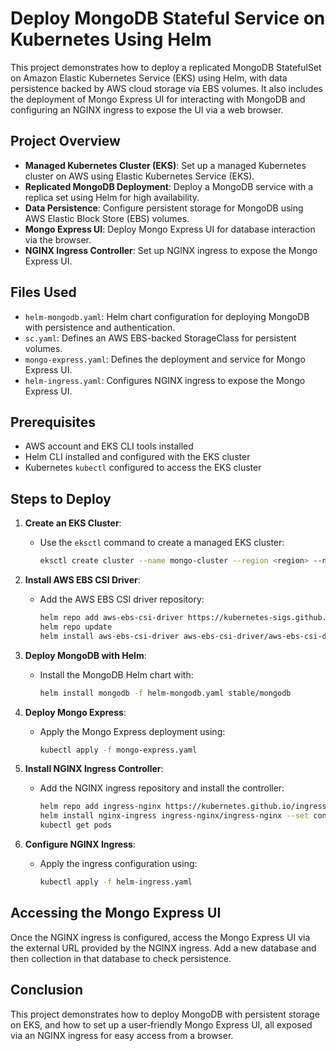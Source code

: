 # Deploy MongoDB Stateful Service on Kubernetes Using Helm

This project demonstrates how to deploy a replicated MongoDB StatefulSet on Amazon Elastic Kubernetes Service (EKS) using Helm, with data persistence backed by AWS cloud storage via EBS volumes. It also includes the deployment of Mongo Express UI for interacting with MongoDB and configuring an NGINX ingress to expose the UI via a web browser.

## Project Overview

- **Managed Kubernetes Cluster (EKS)**: Set up a managed Kubernetes cluster on AWS using Elastic Kubernetes Service (EKS).
- **Replicated MongoDB Deployment**: Deploy a MongoDB service with a replica set using Helm for high availability.
- **Data Persistence**: Configure persistent storage for MongoDB using AWS Elastic Block Store (EBS) volumes.
- **Mongo Express UI**: Deploy Mongo Express UI for database interaction via the browser.
- **NGINX Ingress Controller**: Set up NGINX ingress to expose the Mongo Express UI.

## Files Used

- `helm-mongodb.yaml`: Helm chart configuration for deploying MongoDB with persistence and authentication.
- `sc.yaml`: Defines an AWS EBS-backed StorageClass for persistent volumes.
- `mongo-express.yaml`: Defines the deployment and service for Mongo Express UI.
- `helm-ingress.yaml`: Configures NGINX ingress to expose the Mongo Express UI.

## Prerequisites

- AWS account and EKS CLI tools installed
- Helm CLI installed and configured with the EKS cluster
- Kubernetes `kubectl` configured to access the EKS cluster

## Steps to Deploy

1. **Create an EKS Cluster**:
   - Use the `eksctl` command to create a managed EKS cluster:
     ```bash
     eksctl create cluster --name mongo-cluster --region <region> --nodegroup-name mongo-nodes --nodes 3 --nodes-min 1 --nodes-max 4 --managed
     ```

2. **Install AWS EBS CSI Driver**:
   - Add the AWS EBS CSI driver repository:
     ```bash
     helm repo add aws-ebs-csi-driver https://kubernetes-sigs.github.io/aws-ebs-csi-driver
     helm repo update
     helm install aws-ebs-csi-driver aws-ebs-csi-driver/aws-ebs-csi-driver --namespace kube-system --set enableVolumeScheduling=true --set enableVolumeResizing=true --set enableVolumeSnapshot=true
     ```

3. **Deploy MongoDB with Helm**:
   - Install the MongoDB Helm chart with:
     ```bash
     helm install mongodb -f helm-mongodb.yaml stable/mongodb
     ```

4. **Deploy Mongo Express**:
   - Apply the Mongo Express deployment using:
     ```bash
     kubectl apply -f mongo-express.yaml
     ```

5. **Install NGINX Ingress Controller**:
   - Add the NGINX ingress repository and install the controller:
     ```bash
     helm repo add ingress-nginx https://kubernetes.github.io/ingress-nginx
     helm install nginx-ingress ingress-nginx/ingress-nginx --set controller.publishService.enabled=true --set controller.service.annotations."service\.beta\.kubernetes\.io/aws-load-balancer-scheme"=internet-facing
     kubectl get pods
     ```

6. **Configure NGINX Ingress**:
   - Apply the ingress configuration using:
     ```bash
     kubectl apply -f helm-ingress.yaml
     ```

## Accessing the Mongo Express UI

Once the NGINX ingress is configured, access the Mongo Express UI via the external URL provided by the NGINX ingress. Add a new database and then collection in that database to check persistence. 

## Conclusion

This project demonstrates how to deploy MongoDB with persistent storage on EKS, and how to set up a user-friendly Mongo Express UI, all exposed via an NGINX ingress for easy access from a browser.
